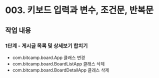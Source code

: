 # 003. 키보드 입력과 변수, 조건문, 반복문


## 작업 내용

### 1단계 - 게시글 목록 및 상세보기 합치기

- com.bitcamp.board.App 클래스 변경
- com.bitcamp.board.BoardListApp 클래스 삭제
- com.bitcamp.board.BoardDetailApp 클래스 삭제
